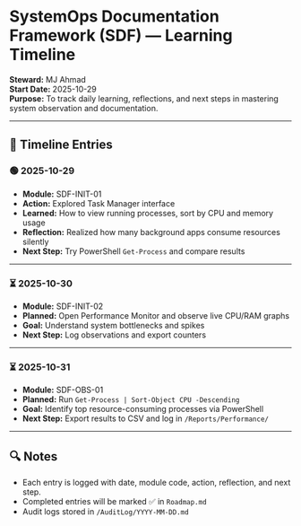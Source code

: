 # SystemOps Documentation Framework (SDF) — Learning Timeline

**Steward:** MJ Ahmad  
**Start Date:** 2025-10-29  
**Purpose:** To track daily learning, reflections, and next steps in mastering system observation and documentation.

---

## 📅 Timeline Entries

### 🟢 2025-10-29
- **Module:** SDF-INIT-01
- **Action:** Explored Task Manager interface
- **Learned:** How to view running processes, sort by CPU and memory usage
- **Reflection:** Realized how many background apps consume resources silently
- **Next Step:** Try PowerShell `Get-Process` and compare results

---

### ⏳ 2025-10-30
- **Module:** SDF-INIT-02
- **Planned:** Open Performance Monitor and observe live CPU/RAM graphs
- **Goal:** Understand system bottlenecks and spikes
- **Next Step:** Log observations and export counters

---

### ⏳ 2025-10-31
- **Module:** SDF-OBS-01
- **Planned:** Run `Get-Process | Sort-Object CPU -Descending`
- **Goal:** Identify top resource-consuming processes via PowerShell
- **Next Step:** Export results to CSV and log in `/Reports/Performance/`

---

## 🔍 Notes
- Each entry is logged with date, module code, action, reflection, and next step.
- Completed entries will be marked ✅ in `Roadmap.md`
- Audit logs stored in `/AuditLog/YYYY-MM-DD.md`


